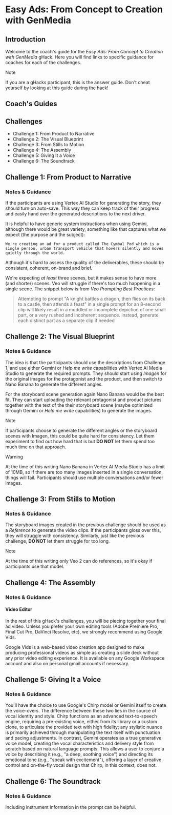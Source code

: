 # Easy Ads: From Concept to Creation with GenMedia

## Introduction

Welcome to the coach's guide for the *Easy Ads: From Concept to Creation with GenMedia* gHack. Here you will find links to specific guidance for coaches for each of the challenges.

> [!NOTE]  
> If you are a gHacks participant, this is the answer guide. Don't cheat yourself by looking at this guide during the hack!

## Coach's Guides

## Challenges

- Challenge 1: From Product to Narrative  
- Challenge 2: The Visual Blueprint  
- Challenge 3: From Stills to Motion  
- Challenge 4: The Assembly  
- Challenge 5: Giving It a Voice  
- Challenge 6: The Soundtrack  

## Challenge 1: From Product to Narrative

### Notes & Guidance

If the participants are using Vertex AI Studio for generating the story, they should turn on auto-save. This way they can keep track of their progress and easily hand over the generated descriptions to the next driver.

It is helpful to have generic system instructions when using Gemini, although there would be great variety, something like that captures what we expect (the purpose and the subject):

```text
We're creating an ad for a product called The Cymbal Pod which is a single person, urban transport vehicle that hovers silently and moves quietly through the world.
```

Although it's hard to assess the quality of the deliverables, these should be consistent, coherent, on-brand and brief.

We're expecting *at least* three scenes, but it makes sense to have more (and shorter) scenes. Veo will struggle if there's too much happening in a single scene. The snippet below is from *Veo Prompting Best Practices*:

> Attempting to prompt "A knight battles a dragon, then flies on its back to a castle, then attends a feast" in a single prompt for an 8-second clip will likely result in a muddled or incomplete depiction of one small part, or a very rushed and incoherent sequence. Instead, generate each distinct part as a separate clip if needed

## Challenge 2: The Visual Blueprint

### Notes & Guidance

The idea is that the participants should use the descriptions from Challenge 1, and use either Gemini or *Help me write* capabilities with Vertex AI Media Studio to generate the required prompts. They should start using *Imagen* for the original images for the protagonist and the product, and then switch to Nano Banana to generate the different angles.

For the storyboard scene generation again Nano Banana would be the best fit. They can start uploading the relevant protagonist and product pictures together with the text of the their storyboard scene (maybe optimized through Gemini or *Help me write* capabilities) to generate the images.

> [!NOTE]  
> If participants choose to generate the different angles or the storyboard scenes with Imagen, this could be quite hard for consistency. Let them experiment to find out how hard that is but **DO NOT** let them spend too much time on that approach.

> [!WARNING]  
> At the time of this writing Nano Banana in Vertex AI Media Studio has a limit of 10MB, so if there are too many images inserted in a single conversation, things will fail. Participants should use multiple conversations and/or fewer images.

## Challenge 3: From Stills to Motion

### Notes & Guidance

The storyboard images created in the previous challenge should be used as a *Reference* to generate the video clips. If the participants gloss over this, they will struggle with consistency. Similarly, just like the previous challenge, **DO NOT** let them struggle for too long.

> [!NOTE]  
> At the time of this writing only Veo 2 can do references, so it's okay if participants use that model.

## Challenge 4: The Assembly

### Notes & Guidance

#### Video Editor

In the rest of this gHack's challenges, you will be piecing together your final ad video. Unless you prefer your own editing tools (Adobe Premiere Pro, Final Cut Pro, DaVinci Resolve, etc), we strongly recommend using Google Vids.

Google Vids is a web-based video creation app designed to make producing professional videos as simple as creating a slide deck without any prior video editing experience. It is available on any Google Workspace account and also on personal gmail accounts if necessary.

## Challenge 5: Giving It a Voice

### Notes & Guidance

You'll have the choice to use Google's Chirp model or Gemini itself to create the voice-overs. The difference between these two lies in the source of vocal identity and style. Chirp functions as an advanced text-to-speech engine, requiring a pre-existing voice, either from its library or a custom clone, to articulate the provided text with high fidelity; any stylistic nuance is primarily achieved through manipulating the text itself with punctuation and pacing adjustments. In contrast, Gemini operates as a true generative voice model, creating the vocal characteristics and delivery style from scratch based on natural language prompts. This allows a user to conjure a voice by describing it (e.g., "a deep, soothing voice") and directing its emotional tone (e.g., "speak with excitement"), offering a layer of creative control and on-the-fly vocal design that Chirp, in this context, does not.

## Challenge 6: The Soundtrack

### Notes & Guidance

Including instrument information in the prompt can be helpful.
